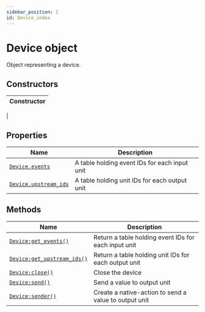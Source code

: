 ```yaml
---
sidebar_position: 1
id: Device_index
---
```


# Device object
Object representing a device.

## Constructors
|Constructor|
|---|
|

## Properties
|Name|Description|
|-|-|
|[```Device.events```](/libs/mapper/Device/Device_events)|A table holding event IDs for each input unit|
|[```Device.upstream_ids```](/libs/mapper/Device/Device_upstream_ids)|A table holding unit IDs for each output unit|

## Methods
|Name|Description|
|-|-|
|[```Device:get_events()```](/libs/mapper/Device/Device-get_events)|Return a table holding event IDs for each input unit|
|[```Device:get_upstream_ids()```](/libs/mapper/Device/Device-get_upstream_ids)|Return a table holding unit IDs for each output unit|
|[```Device:close()```](/libs/mapper/Device/Device-close)|Close the device|
|[```Device:send()```](/libs/mapper/Device/Device-send)|Send a value to output unit|
|[```Device:sender()```](/libs/mapper/Device/Device-sender)|Create a native-action to send a value to output unit|

